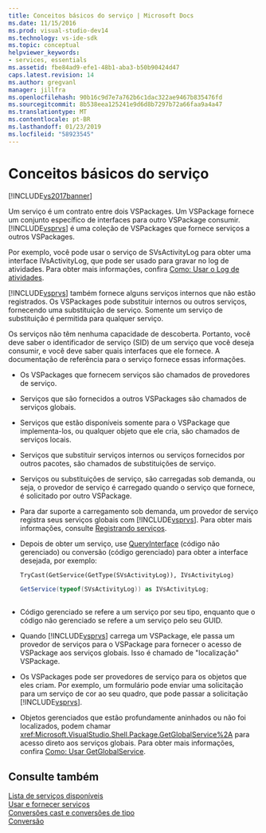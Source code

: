 ```yaml
---
title: Conceitos básicos do serviço | Microsoft Docs
ms.date: 11/15/2016
ms.prod: visual-studio-dev14
ms.technology: vs-ide-sdk
ms.topic: conceptual
helpviewer_keywords:
- services, essentials
ms.assetid: fbe84ad9-efe1-48b1-aba3-b50b90424d47
caps.latest.revision: 14
ms.author: gregvanl
manager: jillfra
ms.openlocfilehash: 90b16c9d7e7a762b6c1dac322ae9467b835476fd
ms.sourcegitcommit: 8b538eea125241e9d6d8b7297b72a66faa9a4a47
ms.translationtype: MT
ms.contentlocale: pt-BR
ms.lasthandoff: 01/23/2019
ms.locfileid: "58923545"
---
```

# <a name="service-essentials"></a>Conceitos básicos do serviço
[!INCLUDE[vs2017banner](../../includes/vs2017banner.md)]

Um serviço é um contrato entre dois VSPackages. Um VSPackage fornece um conjunto específico de interfaces para outro VSPackage consumir. [!INCLUDE[vsprvs](../../includes/vsprvs-md.md)] é uma coleção de VSPackages que fornece serviços a outros VSPackages.  
  
 Por exemplo, você pode usar o serviço de SVsActivityLog para obter uma interface IVsActivityLog, que pode ser usado para gravar no log de atividades. Para obter mais informações, confira [Como: Usar o Log de atividades](../../extensibility/how-to-use-the-activity-log.md).  
  
 [!INCLUDE[vsprvs](../../includes/vsprvs-md.md)] também fornece alguns serviços internos que não estão registrados. Os VSPackages pode substituir internos ou outros serviços, fornecendo uma substituição de serviço. Somente um serviço de substituição é permitida para qualquer serviço.  
  
 Os serviços não têm nenhuma capacidade de descoberta. Portanto, você deve saber o identificador de serviço (SID) de um serviço que você deseja consumir, e você deve saber quais interfaces que ele fornece. A documentação de referência para o serviço fornece essas informações.  
  
-   Os VSPackages que fornecem serviços são chamados de provedores de serviço.  
  
-   Serviços que são fornecidos a outros VSPackages são chamados de serviços globais.  
  
-   Serviços que estão disponíveis somente para o VSPackage que implementa-los, ou qualquer objeto que ele cria, são chamados de serviços locais.  
  
-   Serviços que substituir serviços internos ou serviços fornecidos por outros pacotes, são chamados de substituições de serviço.  
  
-   Serviços ou substituições de serviço, são carregadas sob demanda, ou seja, o provedor de serviço é carregado quando o serviço que fornece, é solicitado por outro VSPackage.  
  
-   Para dar suporte a carregamento sob demanda, um provedor de serviço registra seus serviços globais com [!INCLUDE[vsprvs](../../includes/vsprvs-md.md)]. Para obter mais informações, consulte [Registrando serviços](../../misc/registering-services.md).  
  
-   Depois de obter um serviço, use [QueryInterface](http://msdn.microsoft.com/library/62fce95e-aafa-4187-b50b-e6611b74c3b3) (código não gerenciado) ou conversão (código gerenciado) para obter a interface desejada, por exemplo:  
  
    ```vb  
    TryCast(GetService(GetType(SVsActivityLog)), IVsActivityLog)  
    ```  
  
    ```csharp  
    GetService(typeof(SVsActivityLog)) as IVsActivityLog;  
  
    ```  
  
-   Código gerenciado se refere a um serviço por seu tipo, enquanto que o código não gerenciado se refere a um serviço pelo seu GUID.  
  
-   Quando [!INCLUDE[vsprvs](../../includes/vsprvs-md.md)] carrega um VSPackage, ele passa um provedor de serviços para o VSPackage para fornecer o acesso de VSPackage aos serviços globais. Isso é chamado de "localização" VSPackage.  
  
-   Os VSPackages pode ser provedores de serviço para os objetos que eles criam. Por exemplo, um formulário pode enviar uma solicitação para um serviço de cor ao seu quadro, que pode passar a solicitação [!INCLUDE[vsprvs](../../includes/vsprvs-md.md)].  
  
-   Objetos gerenciados que estão profundamente aninhados ou não foi localizados, podem chamar <xref:Microsoft.VisualStudio.Shell.Package.GetGlobalService%2A> para acesso direto aos serviços globais. Para obter mais informações, confira [Como: Usar GetGlobalService](../../misc/how-to-use-getglobalservice.md).  
  
## <a name="see-also"></a>Consulte também  
 [Lista de serviços disponíveis](../../extensibility/internals/list-of-available-services.md)   
 [Usar e fornecer serviços](../../extensibility/using-and-providing-services.md)   
 [Conversões cast e conversões de tipo](http://msdn.microsoft.com/library/568df58a-d292-4b55-93ba-601578722878)   
 [Conversão](http://msdn.microsoft.com/library/3dbeb06e-2f4b-4693-832d-624bc8ec95de)
